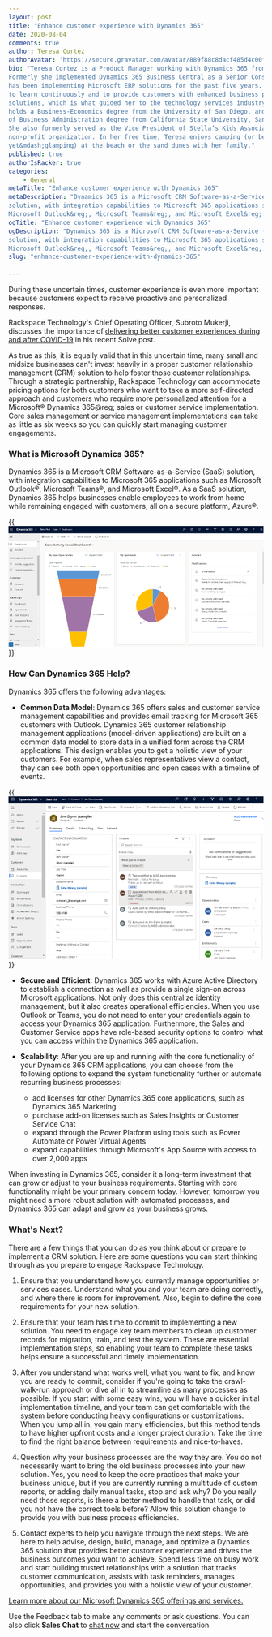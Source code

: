 ```yaml
---
layout: post
title: "Enhance customer experience with Dynamics 365"
date: 2020-08-04
comments: true
author: Teresa Cortez
authorAvatar: 'https://secure.gravatar.com/avatar/889f88c8dacf485d4c00f7c6fcfd51f8'
bio: "Teresa Cortez is a Product Manager working with Dynamics 365 from Microsoft.
Formerly she implemented Dynamics 365 Business Central as a Senior Consultant and
has been implementing Microsoft ERP solutions for the past five years. Her passion
to learn continuously and to provide customers with enhanced business process
solutions, which is what guided her to the technology services industry. Teresa
holds a Business-Economics degree from the University of San Diego, and a Master
of Business Administration degree from California State University, San Marcos.
She also formerly served as the Vice President of Stella’s Kids Association, a
non-profit organization. In her free time, Teresa enjoys camping (or better
yet&mdash;glamping) at the beach or the sand dunes with her family."
published: true
authorIsRacker: true
categories:
    - General
metaTitle: "Enhance customer experience with Dynamics 365"
metaDescription: "Dynamics 365 is a Microsoft CRM Software-as-a-Service (SaaS)
solution, with integration capabilities to Microsoft 365 applications such as
Microsoft Outlook&reg;, Microsoft Teams&reg;, and Microsoft Excel&reg;."
ogTitle: "Enhance customer experience with Dynamics 365"
ogDescription: "Dynamics 365 is a Microsoft CRM Software-as-a-Service (SaaS)
solution, with integration capabilities to Microsoft 365 applications such as
Microsoft Outlook&reg;, Microsoft Teams&reg;, and Microsoft Excel&reg;."
slug: "enhance-customer-experience-with-dynamics-365"

---
```


During these uncertain times, customer experience is even more important because
customers expect to receive proactive and personalized responses.

<!--more-->

Rackspace Technology's Chief Operating Officer, Subroto Mukerji,  discusses the
importance of
[delivering better customer experiences during and after COVID-19](https://www.rackspace.com/solve/delivering-better-customer-experiences-during-and-after-covid-19)
in his recent Solve post.

As true as this, it is equally valid that in this uncertain time, many small and
midsize businesses can't invest heavily in a proper customer relationship
management (CRM) solution to help foster those customer relationships. Through
a strategic partnership, Rackspace Technology can accommodate pricing options
for both customers who want to take a more self-directed approach and customers
who require more personalized attention for a Microsoft&reg; Dynamics 365@reg;
sales or customer service implementation. Core sales management or service
management implementations can take as little as six weeks so you can quickly
start managing customer engagements.

### What is Microsoft Dynamics 365?

Dynamics 365 is a Microsoft CRM Software-as-a-Service (SaaS) solution, with
integration capabilities to Microsoft 365 applications such as Microsoft
Outlook&reg;, Microsoft Teams&reg;, and Microsoft Excel&reg;. As a SaaS solution,
Dynamics 365 helps businesses enable employees to work from home while remaining
engaged with customers, all on a secure platform, Azure&reg;.

{{<img src="Picture1.png" title="" alt="">}}

### How Can Dynamics 365 Help?

Dynamics 365 offers the following advantages:

- **Common Data Model**: Dynamics 365 offers sales and customer service
  management capabilities and provides email tracking for Microsoft 365 customers
  with Outlook. Dynamics 365 customer relationship management applications
  (model-driven applications) are built on a common data model to store data in
  a unified form across the CRM applications. This design enables you to get a
  holistic view of your customers. For example, when sales representatives view
  a contact, they can see both open opportunities and open cases with a timeline
  of events.

{{<img src="Picture2.png" title="" alt="">}}

- **Secure and Efficient**: Dynamics 365 works with Azure Active Directory to
  establish a connection as well as provide a single sign-on across Microsoft
  applications. Not only does this centralize identity management, but it also
  creates operational efficiencies. When you use Outlook or Teams, you do not
  need to enter your credentials again to access your Dynamics 365 application.
  Furthermore, the Sales and Customer Service apps have role-based security
  options to control what you can access within the Dynamics 365 application.

- **Scalability**: After you are up and running with the core functionality of
  your Dynamics 365 CRM applications, you can choose from the following  options
  to expand the system functionality further or automate recurring business
  processes:

    - add licenses for other Dynamics 365 core applications, such as Dynamics
      365 Marketing
    - purchase add-on licenses such as Sales Insights or Customer Service Chat
    - expand through the Power Platform using tools such as Power Automate or
      Power Virtual Agents
    - expand capabilities through Microsoft's App Source with access to over
      2,000 apps

When investing in Dynamics 365, consider it a long-term investment that can
grow or adjust to your business requirements. Starting with core functionality
might be your primary concern today. However, tomorrow you might need a more
robust solution with automated processes, and Dynamics 365 can adapt and grow
as your business grows.

### What's Next?

There are a few things that you can do as you think about or prepare to implement
a CRM solution. Here are some questions you can start thinking through as you
prepare to engage Rackspace Technology.

1. Ensure that you understand how you currently manage opportunities or services
cases. Understand what you and your team are doing correctly, and where there is
room for improvement. Also, begin to define the core requirements for your new
solution.

2. Ensure that your team has time to commit to implementing a new solution. You
need to engage key team members to clean up customer records for migration,
train, and test the system. These are essential implementation steps, so enabling
your team to complete these tasks helps ensure a successful and timely implementation.

3. After you understand what works well, what you want to fix, and know you are
ready to commit, consider if you're going to take the crawl-walk-run approach or
dive all in to streamline as many processes as possible. If you start with some
easy wins, you will have a quicker initial implementation timeline, and your
team can get comfortable with the system before conducting heavy configurations
or customizations. When you jump all in, you gain many efficiencies, but this
method tends to have higher upfront costs and a longer project duration. Take
the time to find the right balance between requirements and nice-to-haves.

4. Question why your business processes are the way they are. You do not
necessarily want to bring the old business processes into your new solution.
Yes, you need to keep the core practices that make your business unique, but if
you are currently running a multitude of custom reports, or adding daily manual
tasks, stop and ask why? Do you really need those reports, is there a better
method to handle that task, or did you not have the correct tools before? Allow
this solution change to provide you with business process efficiencies.

5. Contact experts to help you navigate through the next steps. We are here to
help advise, design, build, manage, and optimize a Dynamics 365 solution that
provides better customer experience and drives the business outcomes you want
to achieve. Spend less time on busy work and start building trusted relationships
with a solution that tracks customer communication, assists with task reminders,
manages opportunities, and provides you with a holistic view of your customer.

<a class="cta purple" id="cta" href="https://www.rackspace.com/microsoft/dynamics-365">Learn more about our Microsoft Dynamics 365 offerings and services.</a>

Use the Feedback tab to make any comments or ask questions. You can also click
**Sales Chat** to [chat now](https://www.rackspace.com/) and start the conversation.
